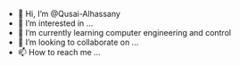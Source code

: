 - 👋 Hi, I’m @Qusai-Alhassany
- 👀 I’m interested in ...
- 🌱 I’m currently learning computer engineering and control
- 💞️ I’m looking to collaborate on ...
- 📫 How to reach me ...

<!---
Qusai-Alhassany/Qusai-Alhassany is a ✨ special ✨ repository because its `README.md` (this file) appears on your GitHub profile.
You can click the Preview link to take a look at your changes.
--->
